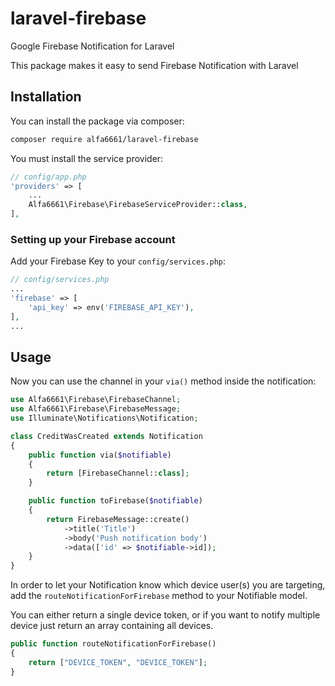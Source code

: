 # laravel-firebase
Google Firebase Notification for Laravel

This package makes it easy to send Firebase Notification with Laravel

## Installation

You can install the package via composer:

``` bash
composer require alfa6661/laravel-firebase
```

You must install the service provider:

```php
// config/app.php
'providers' => [
    ...
    Alfa6661\Firebase\FirebaseServiceProvider::class,
],
```

### Setting up your Firebase account

Add your Firebase Key to your `config/services.php`:

```php
// config/services.php
...
'firebase' => [
    'api_key' => env('FIREBASE_API_KEY'),
],
...
```


## Usage

Now you can use the channel in your `via()` method inside the notification:

``` php
use Alfa6661\Firebase\FirebaseChannel;
use Alfa6661\Firebase\FirebaseMessage;
use Illuminate\Notifications\Notification;

class CreditWasCreated extends Notification
{
    public function via($notifiable)
    {
        return [FirebaseChannel::class];
    }

    public function toFirebase($notifiable)
    {
        return FirebaseMessage::create()
            ->title('Title')
            ->body('Push notification body')
            ->data(['id' => $notifiable->id]);
    }
}
```

In order to let your Notification know which device user(s) you are targeting, add the `routeNotificationForFirebase` method to your Notifiable model.

You can either return a single device token, or if you want to notify multiple device just return an array containing all devices.

```php
public function routeNotificationForFirebase()
{
    return ["DEVICE_TOKEN", "DEVICE_TOKEN"];
}
```
